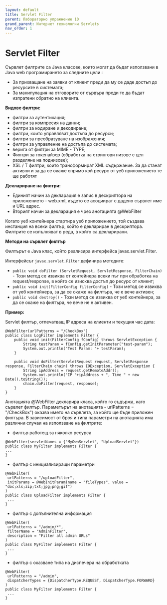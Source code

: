 ```yaml
---
layout: default
title: Servlet Filter 
parent: Лабораторно упражнение 10
grand_parent: Интернет технологии Servlets
nav_order: 1
---
```


# Servlet Filter

Сървлет филтрите са Java класове, които могат да бъдат използвани в Java web програмирането за следните цели :

* За прихващане на заявки от клиент преди да му се даде достъп до ресурсите в системата;
* За манипулация на отговорите от сървъра преди те да бъдат изпратени обратно на клиента.

**Видове филтри:**

* филтри за аутентикация;
* филтри за компресия на данни;
* филтри за кодиране и декодиране;
* филтри, които управляват достъпа до ресурси;
* филтри за преобразуване на изображения;
* филтри за управление на достъпа до системата;
* верига от филтри за MIME - TYPE;
* Филтри за токенайзер (обработка на стрингови низове с цел разделяне на поднизове);
* XSL / Т филтри, които трансформират XML съдържание. За да станат активни и за да се окаже спрямо кой ресурс от уеб приложението те ще работят

**Деклариране на филтри:**

* Единият начин за декларация е запис в дескриптора на приложението - web.xml, където се асоциират с дадено сървлет име и URL адрес.
* Вторият начин за декларация е чрез анотацията @WebFilter

Когато уеб контейнера стартира уеб приложението, той създава инстанция на всеки филтър, който е деклариран в дескриптора. Филтрите се изпълняват в реда, в който са декларирани.

**Методи на сървлет филтър**

Филтърът е Java клас, който реализира интерфейса javax.servlet.Filter.

Интерфейсът `javax.servlet.Filter` дефинира методите:

* `public void doFilter (ServletRequest, ServletResponse, FilterChain)` - Този метод се извиква от контейнера всеки път при обработка на request/response, в който се изисква достъп до ресурс от клиент;
* `public void init(FilterConfig filterConfig)` - Този метод се извиква от уеб контейнера, за да се окаже на филтъра, че е вече активен;
* `public void destroy()` - Този метод се извиква от уеб контейнера, за да се окаже на филтъра, че вече не е активен.

**Пример:**

Servlet филтър, отпечатващ IP адреса на клиенти и текущия час дата:

```
@WebFilter(urlPatterns = "/CheckBox")
public class LogFilter implements Filter {
	public void init(FilterConfig fConfig) throws ServletException {
        String testParam = fConfig.getInitParameter("test-param");
        System.out.println("Test Param: "+ testParam);
    }

    public void doFilter(ServletRequest request, ServletResponse response, FilterChain chain) throws IOException, ServletException {
        String ipAddress = request.getRemoteAddr();
        System.out.println("IP "+ipAddress + ", Time " + new Date().toString());
        chain.doFilter(request, response);
    }
}
```

Анотацията @WebFilter декларира класа, който го съдържа, като сървлет филтър. Параметърът на анотацията - urlPatterns = "/CheckBox") оказва името на сървлета, за който ще бъде приложен филтъра. В зависимост от броя и типа параметри на анотацията има различни случаи на използване на филтрите:

* филтър работещ за няколко ресурса

```
@WebFilter(servletNames = {"MyOwnServlet", "UploadServlet"})
public class MyFilter implements Filter {
...
}
```

* филтър с инициализиращи параметри

```
@WebFilter(
 urlPatterns = "/uploadFilter",
 initParams = @WebInitParam(name = "fileTypes", value =
"doc;xls;zip;txt;jpg;png;gif")
)
public class UploadFilter implements Filter {
 ...
}
```

* филтър с допълнителна информация

```
@WebFilter(
 urlPatterns = "/admin/*",
 filterName = "AdminFilter",
 description = "Filter all admin URLs"
)
public class MyFilter implements Filter {
 ...
}
```

* филтър с оказване типа на диспечера на обработката

```
@WebFilter(
 urlPatterns = "/admin",
 dispatcherTypes = {DispatcherType.REQUEST, DispatcherType.FORWARD}
)
public class MyFilter implements Filter {
 ...
}
```
